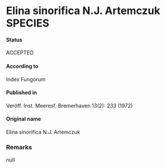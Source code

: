 Elina sinorifica N.J. Artemczuk SPECIES
=======

#### Status
ACCEPTED

#### According to
Index Fungorum

#### Published in
Veröff. Inst. Meeresf. Bremerhaven 13(2): 233 (1972)

#### Original name
Elina sinorifica N.J. Artemczuk

### Remarks
null